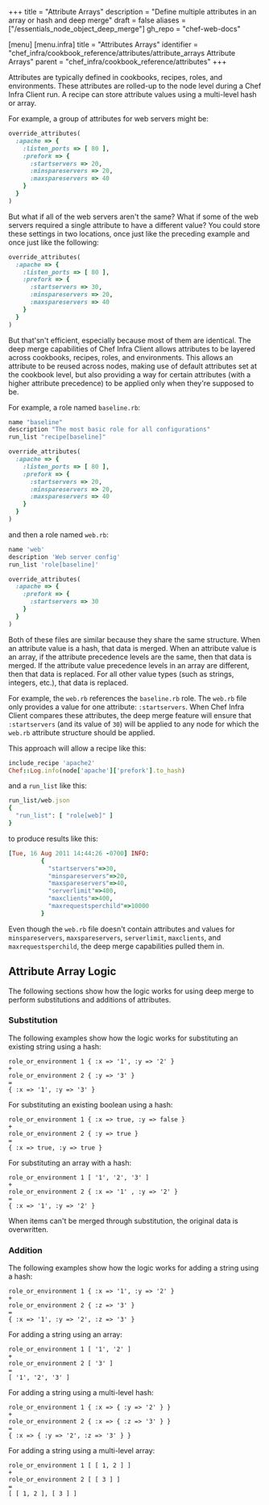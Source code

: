 +++
title = "Attribute Arrays"
description = "Define multiple attributes in an array or hash and deep merge"
draft = false
aliases = ["/essentials_node_object_deep_merge"]
gh_repo = "chef-web-docs"

[menu]
  [menu.infra]
    title = "Attributes Arrays"
    identifier = "chef_infra/cookbook_reference/attributes/attribute_arrays Attribute Arrays"
    parent = "chef_infra/cookbook_reference/attributes"
+++

Attributes are typically defined in cookbooks, recipes, roles, and environments. These attributes are rolled-up to the node level during a Chef Infra Client run. A recipe can store attribute values using a multi-level hash or array.

For example, a group of attributes for web servers might be:

```ruby
override_attributes(
  :apache => {
    :listen_ports => [ 80 ],
    :prefork => {
      :startservers => 20,
      :minspareservers => 20,
      :maxspareservers => 40
    }
  }
)
```

But what if all of the web servers aren't the same? What if some of the web servers required a single attribute to have a different value? You could store these settings in two locations, once just like the preceding example and once just like the following:

```ruby
override_attributes(
  :apache => {
    :listen_ports => [ 80 ],
    :prefork => {
      :startservers => 30,
      :minspareservers => 20,
      :maxspareservers => 40
    }
  }
)
```

But that'sn't efficient, especially because most of them are identical. The deep merge capabilities of Chef Infra Client allows attributes to be layered across cookbooks, recipes, roles, and environments. This allows an attribute to be reused across nodes, making use of default attributes set at the cookbook level, but also providing a way for certain attributes (with a higher attribute precedence) to be applied only when they're supposed to be.

For example, a role named `baseline.rb`:

```ruby
name "baseline"
description "The most basic role for all configurations"
run_list "recipe[baseline]"

override_attributes(
  :apache => {
    :listen_ports => [ 80 ],
    :prefork => {
      :startservers => 20,
      :minspareservers => 20,
      :maxspareservers => 40
    }
  }
)
```

and then a role named `web.rb`:

```ruby
name 'web'
description 'Web server config'
run_list 'role[baseline]'

override_attributes(
  :apache => {
    :prefork => {
      :startservers => 30
    }
  }
)
```

Both of these files are similar because they share the same structure. When an attribute value is a hash, that data is merged. When an attribute value is an array, if the attribute precedence levels are the same, then that data is merged. If the attribute value precedence levels in an array are different, then that data is replaced. For all other value types (such as strings, integers, etc.), that data is replaced.

For example, the `web.rb` references the `baseline.rb` role. The `web.rb` file only provides a value for one attribute: `:startservers`. When Chef Infra Client compares these attributes, the deep merge feature will ensure that `:startservers` (and its value of `30`) will be applied to any node for which the `web.rb` attribute structure should be applied.

This approach will allow a recipe like this:

```ruby
include_recipe 'apache2'
Chef::Log.info(node['apache']['prefork'].to_hash)
```

and a `run_list` like this:

```ruby
run_list/web.json
{
  "run_list": [ "role[web]" ]
}
```

to produce results like this:

```ruby
[Tue, 16 Aug 2011 14:44:26 -0700] INFO:
         {
           "startservers"=>30,
           "minspareservers"=>20,
           "maxspareservers"=>40,
           "serverlimit"=>400,
           "maxclients"=>400,
           "maxrequestsperchild"=>10000
         }
```

Even though the `web.rb` file doesn't contain attributes and values for `minspareservers`, `maxspareservers`, `serverlimit`, `maxclients`, and `maxrequestsperchild`, the deep merge capabilities pulled them in.

## Attribute Array Logic

The following sections show how the logic works for using deep merge to perform substitutions and additions of attributes.

### Substitution

The following examples show how the logic works for substituting an existing string using a hash:

```text
role_or_environment 1 { :x => '1', :y => '2' }
+
role_or_environment 2 { :y => '3' }
=
{ :x => '1', :y => '3' }
```

For substituting an existing boolean using a hash:

```text
role_or_environment 1 { :x => true, :y => false }
+
role_or_environment 2 { :y => true }
=
{ :x => true, :y => true }
```

For substituting an array with a hash:

```text
role_or_environment 1 [ '1', '2', '3' ]
+
role_or_environment 2 { :x => '1' , :y => '2' }
=
{ :x => '1', :y => '2' }
```

When items can't be merged through substitution, the original data is overwritten.

### Addition

The following examples show how the logic works for adding a string
using a hash:

```text
role_or_environment 1 { :x => '1', :y => '2' }
+
role_or_environment 2 { :z => '3' }
=
{ :x => '1', :y => '2', :z => '3' }
```

For adding a string using an array:

```text
role_or_environment 1 [ '1', '2' ]
+
role_or_environment 2 [ '3' ]
=
[ '1', '2', '3' ]
```

For adding a string using a multi-level hash:

```text
role_or_environment 1 { :x => { :y => '2' } }
+
role_or_environment 2 { :x => { :z => '3' } }
=
{ :x => { :y => '2', :z => '3' } }
```

For adding a string using a multi-level array:

```text
role_or_environment 1 [ [ 1, 2 ] ]
+
role_or_environment 2 [ [ 3 ] ]
=
[ [ 1, 2 ], [ 3 ] ]
```
